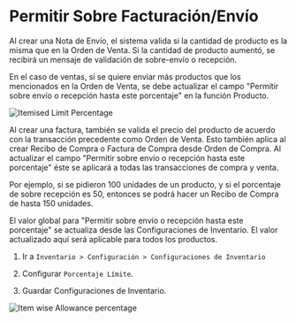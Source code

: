 <!-- add-breadcrumbs -->
# Permitir Sobre Facturación/Envío

Al crear una Nota de Envío, el sistema valida si la cantidad de producto es la misma que en la Orden de Venta. Si la cantidad de producto aumentó, se recibirá un mensaje de validación de sobre-envío o recepción. 

En el caso de ventas, si se quiere enviar más productos que los mencionados en la Orden de Venta, se debe actualizar el campo "Permitir sobre envío o recepción hasta este porcentaje" en la función Producto.

<img alt="Itemised Limit Percentage" class="screenshot" src="{{docs_base_url}}/assets/img/articles/limit-1.png">

Al crear una factura, también se valida el precio del producto de acuerdo con la transacción precedente como Orden de Venta. Esto también aplica al crear Recibo de Compra o Factura de Compra desde Orden de Compra. Al actualizar el campo "Permitir sobre envío o recepción hasta este porcentaje" éste se aplicará a todas las transacciones de compra y venta. 

Por ejemplo, si se pidieron 100 unidades de un producto, y si el porcentaje de sobre recepción es 50, entonces se podrá hacer un Recibo de Compra de hasta 150 unidades. 

El valor global para "Permitir sobre envío o recepción hasta este porcentaje" se actualiza desde las Configuraciones de Inventario. El valor actualizado aquí será aplicable para todos los productos. 

1. Ir a `Inventario > Configuración > Configuraciones de Inventario`

2. Configurar `Porcentaje Límite`.

3. Guardar Configuraciones de Inventario.

<img alt="Item wise Allowance percentage" class="screenshot" src="{{docs_base_url}}/assets/img/articles/limit-2.png">


<!-- markdown -->
